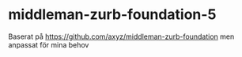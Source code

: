 middleman-zurb-foundation-5
===========================

Baserat på https://github.com/axyz/middleman-zurb-foundation men anpassat för mina behov
